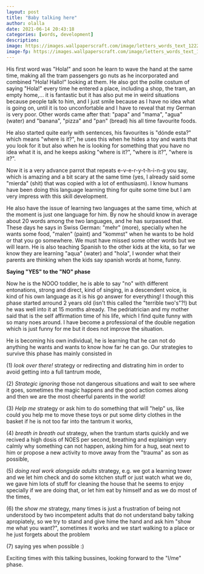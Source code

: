 ```yaml
---
layout: post
title: "Baby talking here"
author: olalla
date: 2021-06-14 20:43:18
categories: [words, development]
description: 
image: https://images.wallpaperscraft.com/image/letters_words_text_122223_1920x1080.jpg
image-fp: https://images.wallpaperscraft.com/image/letters_words_text_122223_1920x1080.jpg
---
```


His first word was "Hola!" and soon he learn to wave the hand at the same time, making all the tram passengers go nuts as he incorporated and combined "Hola! Hallo!" looking at them. He also got the polite costum of saying "Hola!" every time he entered a place, including a shop, the tram, an empty home,... it is fantastic but it has also put me in weird situations because people talk to him, and I just smile because as I have no idea what is going on, until it is too unconfortable and I have to reveal that my German is very poor. Other words came after that: "papa" and "mama", "agua" (water) and "banana", "pizza" and "pan" (bread) his all time favourite foods. 

He also started quite early with sentences, his favourites is "dónde esta?" which means "where is it?", he uses this when he hides a toy and wants that you look for it but also when he is looking for something that you have no idea what it is, and he keeps asking "where is it?", "where is it?", "where is it?".

Now it is a very advance parrot that repeats e-v-e-r-y-t-h-i-n-g you say, which is amazing and a bit scary at the same time (yes, I already said some "mierda" (shit) that was copied with a lot of enthusiasm). I know humans have been doing this language learning thing for quite some time but I am very impress with this skill development. 

He also have the issue of learning two languages at the same time, which at the moment is just one language for him. By now he should know in average about 20 words among the two languages, and he has surpassed that.  These days he says in Swiss German: "mehr" (more), specially when he wants some food, "malen" (paint) and "kommst" when he wants to be hold or that you go somewhere. We must have missed some other words but we will learn. He is also teaching Spanish to the other kids at the kita, so far we know they are learning "aqua" (water) and "hola", I wonder what their parents are thinking when the kids say spanish words at home, funny. 

 **Saying "YES" to the "NO" phase**

Now he is the NOOO toddler, he is able to say "no" with different entonations, strong and direct, kind of singing, in a descendent voice, is kind of his own language as it is his go answer for everything! I though this phase started arround 2 years old (isn't this called the "terrible two's"?!) but he was well into it at 15 months already. The pedriatrician and my mother said that is the self affirmation time of his life, which I find quite funny with so many noes around. I have become a professional of the double negation which is just funny for me but it does not improve the situation.

He is becoming his own individual, he is learning that he can not do anything he wants and wants to know how far he can go. Our strategies to survive this phase has mainly consisted in 

(1) *look over there!* strategy or redirecting and distrating him in order to avoid getting into a full tantrum mode,  

(2) *Strategic ignoring* those not dangerous situations and wait to see where it goes, sometimes the magic happens and the good action comes along and then we are the most cheerful parents in the world! 

(3) *Help me* strategy or ask him to do something that will "help" us, like could you help me to move these toys or put some dirty clothes in the basket if he is not too far into the tantrum it works,

 (4) *breath in breath out* strategy, when the trantum starts quickly and we recived a high dosis of NOES per second, breathing and explainign very calmly why something can not happen, asking him for a hug, seat next to him or propose a new activity to move away from the "trauma" as son as possible,

(5) *doing real work alongside adults* strategy, e.g. we got a learning tower and we let him check and do some kitchen stuff or just watch what we do, we gave him lots of stuff for cleaning the house that he seems to enjoy specially if we are doing that, or let him eat by himself and as we do most of the times, 

(6) the *show me* strategy, many times is just a frustration of being not understood by two incompetent adults that do not understand baby talking apropiately, so we try to stand and give hime the hand and ask him "show me what you want?", sometimes it works and we start walking to a place or he just forgets about the problem

(7) saying yes when possible :)

Exciting times with this talking bussines, looking forward to the "I/me" phase. 





